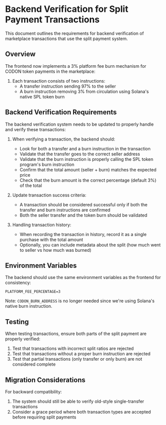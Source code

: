 # Backend Verification for Split Payment Transactions

This document outlines the requirements for backend verification of marketplace transactions that use the split payment system.

## Overview

The frontend now implements a 3% platform fee burn mechanism for CODON token payments in the marketplace:
1. Each transaction consists of two instructions:
   - A transfer instruction sending 97% to the seller
   - A burn instruction removing 3% from circulation using Solana's native SPL token burn

## Backend Verification Requirements

The backend verification system needs to be updated to properly handle and verify these transactions:

1. When verifying a transaction, the backend should:
   - Look for both a transfer and a burn instruction in the transaction
   - Validate that the transfer goes to the correct seller address
   - Validate that the burn instruction is properly calling the SPL token program's burn instruction
   - Confirm that the total amount (seller + burn) matches the expected price
   - Check that the burn amount is the correct percentage (default 3%) of the total

2. Update transaction success criteria:
   - A transaction should be considered successful only if both the transfer and burn instructions are confirmed
   - Both the seller transfer and the token burn should be validated

3. Handling transaction history:
   - When recording the transaction in history, record it as a single purchase with the total amount
   - Optionally, you can include metadata about the split (how much went to seller vs how much was burned)

## Environment Variables

The backend should use the same environment variables as the frontend for consistency:

```
PLATFORM_FEE_PERCENTAGE=3
```

Note: `CODON_BURN_ADDRESS` is no longer needed since we're using Solana's native burn instruction.

## Testing

When testing transactions, ensure both parts of the split payment are properly verified:
1. Test that transactions with incorrect split ratios are rejected
2. Test that transactions without a proper burn instruction are rejected
3. Test that partial transactions (only transfer or only burn) are not considered complete

## Migration Considerations

For backward compatibility:
1. The system should still be able to verify old-style single-transfer transactions
2. Consider a grace period where both transaction types are accepted before requiring split payments
